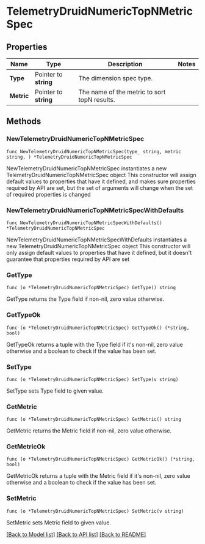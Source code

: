 # TelemetryDruidNumericTopNMetricSpec

## Properties

Name | Type | Description | Notes
------------ | ------------- | ------------- | -------------
**Type** | Pointer to **string** | The dimension spec type. | 
**Metric** | Pointer to **string** | The name of the metric to sort topN results. | 

## Methods

### NewTelemetryDruidNumericTopNMetricSpec

`func NewTelemetryDruidNumericTopNMetricSpec(type_ string, metric string, ) *TelemetryDruidNumericTopNMetricSpec`

NewTelemetryDruidNumericTopNMetricSpec instantiates a new TelemetryDruidNumericTopNMetricSpec object
This constructor will assign default values to properties that have it defined,
and makes sure properties required by API are set, but the set of arguments
will change when the set of required properties is changed

### NewTelemetryDruidNumericTopNMetricSpecWithDefaults

`func NewTelemetryDruidNumericTopNMetricSpecWithDefaults() *TelemetryDruidNumericTopNMetricSpec`

NewTelemetryDruidNumericTopNMetricSpecWithDefaults instantiates a new TelemetryDruidNumericTopNMetricSpec object
This constructor will only assign default values to properties that have it defined,
but it doesn't guarantee that properties required by API are set

### GetType

`func (o *TelemetryDruidNumericTopNMetricSpec) GetType() string`

GetType returns the Type field if non-nil, zero value otherwise.

### GetTypeOk

`func (o *TelemetryDruidNumericTopNMetricSpec) GetTypeOk() (*string, bool)`

GetTypeOk returns a tuple with the Type field if it's non-nil, zero value otherwise
and a boolean to check if the value has been set.

### SetType

`func (o *TelemetryDruidNumericTopNMetricSpec) SetType(v string)`

SetType sets Type field to given value.


### GetMetric

`func (o *TelemetryDruidNumericTopNMetricSpec) GetMetric() string`

GetMetric returns the Metric field if non-nil, zero value otherwise.

### GetMetricOk

`func (o *TelemetryDruidNumericTopNMetricSpec) GetMetricOk() (*string, bool)`

GetMetricOk returns a tuple with the Metric field if it's non-nil, zero value otherwise
and a boolean to check if the value has been set.

### SetMetric

`func (o *TelemetryDruidNumericTopNMetricSpec) SetMetric(v string)`

SetMetric sets Metric field to given value.



[[Back to Model list]](../README.md#documentation-for-models) [[Back to API list]](../README.md#documentation-for-api-endpoints) [[Back to README]](../README.md)


